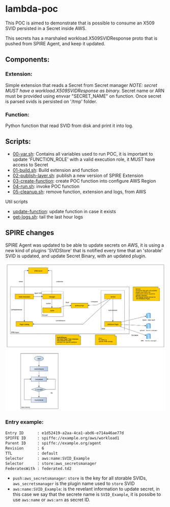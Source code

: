 # lambda-poc

This POC is aimed to demonstrate that is possible to consume an X509 SVID persisted in a Secret inside AWS.

This secrets has a marshaled workload.X509SVIDResponse proto that is pushed from SPIRE Agent, and keep it updated.

## Components:  

### Extension:

Simple extension that reads a Secret from Secret manager
*NOTE: secret MUST have a workload.X509SVIDResponse as binary.*
Secret name or ARN must be provided using envvar "SECRET_NAME" on function. 
Once secret is parsed svids is persisted on '/tmp' folder.

### Function:

Python function that read SVID from disk and print it into log.

## Scripts:

* [00-var.sh](./00-vars.sh): Contains all variables used to run POC, it is important to update 'FUNCTION_ROLE' with a valid execution role, it MUST have access to Secret
* [01-build.sh](./01-build.sh): Build extension and function
* [02-publish-layer.sh](./02-publish-layer.sh): publish a new version of SPIRE Extension
* [03-create-function](./03-create-function.sh): create POC function into configure AWS Region
* [04-run.sh](./04-run.sh): invoke POC function
* [05-cleanup.sh](./05-cleanup.sh): remove function, extension and logs, from AWS

Util scripts
* [update-function](./update-function.sh): update function in case it exists
* [get-logs.sh](./get-logs.sh): tail the last hour logs

## SPIRE changes

SPIRE Agent was updated to be able to update secrets on AWS, it is using a new kind of plugins 'SVIDStore' that is notified every time that an 'storable' SVID is updated, and update Secret Binary, with an updated plugin.

![SPIRE Diagram](./images/agent-pusher-pipe.png)

### Entry example:

```
Entry ID      : e1d52419-a2aa-4ca1-abd6-e714a46ae77d
SPIFFE ID     : spiffe://example.org/aws/workload1
Parent ID     : spiffe://example.org/agent
Revision      : 6
TTL           : default 
Selector      : aws:name:SVID_Example
Selector      : store:aws_secretsmanager
FederatesWith : federated.td2
```

* `push:aws_secretsmanager`: `store` is the key for all storable SVIDs, `aws_secretsmanager` is the plugin name used to `store` SVID
* `aws:name:SVID_Example`: is the revelant information to update secret, in this case we say that the secrete name is `SVID_Example`, it is possibe to use `aws:name` or `aws:arn` as secret ID.
